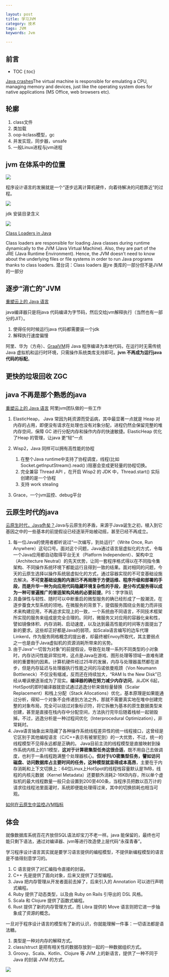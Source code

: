 ```yaml
---

layout: post
title: 学习JVM
category: 技术
tags: JVM
keywords: Jvm

---
```


## 前言

* TOC
{:toc}

[Java crashes](https://confluence.atlassian.com/confkb/java-crashes-235669496.html)The virtual machine is responsible for emulating a CPU, managing memory and devices, just like the operating system does for native applications (MS Office, web browsers etc).

## 轮廓

1. class文件
2. 类加载
3. oop-kclass模型，gc
4. 并发实现，同步器，unsafe
5. 一般Linux进程与jvm进程

## jvm 在体系中的位置

![](/public/upload/jvm/jvm_layer.png)

程序设计语言的发展就是一个“逐步远离计算机硬件，向着待解决的问题靠近”的过程。

![](/public/upload/java/jdk_jre_jvm.png)

jdk 安装目录含义

![](/public/upload/java/jdk_install_directory.png)

[Class Loaders in Java](https://www.baeldung.com/java-classloaders)

Class loaders are responsible for loading Java classes during runtime dynamically to the JVM (Java Virtual Machine). Also, they are part of the JRE (Java Runtime Environment). Hence, the JVM doesn’t need to know about the underlying files or file systems in order to run Java programs thanks to class loaders. 潜台词：Class loaders 是jre 类库的一部分但不是JVM 的一部分

## 逐步“消亡的”JVM

[重塑云上的 Java 语言](https://mp.weixin.qq.com/s/FQpvT5wIy9xwhX2jHMU7aw)

java编译器只是将java 代码编译为字节码，然后交给jvm解释执行（当然也有一部分的JIT）。

1. 使得任何时候运行java 代码都需要装一个jdk
2. 解释执行速度偏慢

阿里、华为（方舟）、[GraalVM](https://www.graalvm.org/)将 Java 程序编译为本地代码，在运行时无需传统 Java 虚拟机和运行时环境，只需操作系统类库支持即可。**jvm 不再成为运行java 代码的标配**。

## 更快的垃圾回收 ZGC

## java 不再是那个熟悉的java

[重塑云上的 Java 语言](https://mp.weixin.qq.com/s/FQpvT5wIy9xwhX2jHMU7aw) 阿里jvm团队做的一些工作

1. ElasticHeap， Java 常因为耗资源而受诟病，其中最显著一点就是 Heap 对内存的占用，即便没有请求在处理也没有对象分配，进程仍然会保留完整的堆内存空间，保障 GC 进行分配内存和操作内存的快速敏捷。ElasticHeap 优化了Heap 的管理，让java 更“轻”一点
2. Wisp2，Java 同样可以拥有高性能的协程

    1. 在整个Java runtime中支持了协程调度，线程(比如 Socket.getInputStream().read() )阻塞会变成更轻量的协程切换。
    2. 完全兼容 Thread API ，在开启 Wisp2 的 JDK 中，Thread.start() 实际创建的是一个协程
    3. 支持 work stealing

3. Grace，一个jvm监控、debug平台

## 云原生时代的java

[云原生时代，Java危矣？](https://mp.weixin.qq.com/s/fVz2A-AmgfhF0sTkz8ADNw)Java与云原生的矛盾，来源于Java诞生之初，植入到它基因之中的一些基本的前提假设已经逐渐开始被动摇，甚至已经不再成立。
1. 每一位Java的使用者都听说过“一次编写，到处运行”（Write Once, Run Anywhere）这句口号。面对这个问题，Java通过语言层虚拟化的方式，令每一个Java应用都自动取得平台无关（Platform Independent）、架构中立（Architecture Neutral）的先天优势，让同一套程序格式得以在不同指令集架构、不同操作系统环境下都能运行且得到一致的结果。面对相同的问题，今天的云原生选择以操作系统层虚拟化的方式，通过容器实现的不可变基础设施去解决。**不可变基础设施的内涵已不再局限于方便运维、程序升级和部署的手段，而是升华一种为向应用代码隐藏环境复杂性的手段，是分布式服务得以成为一种可普遍推广的普适架构风格的必要前提**。PS：字字珠玑
2. 具备弹性与韧性、随时可以中断重启的微型服务的确已经形成了一股潮流，在逐步蚕食大型系统的领地。在微服务的背景下，提倡服务围绕业务能力而非技术来构建应用，不再追求实现上的一致，一个系统由不同语言，不同技术框架所实现的服务来组成是完全合理的。同时，微服务又对应用的容器化亲和性，譬如镜像体积、内存消耗、启动速度，以及达到最高性能的时间等方面提出了新的要求。这些却正好都是Java的弱项，如Scala语言编写的边车代理Linkerd，作为服务网格概念的提出者，却最终被Envoy所取代，其主要弱点之一也是由于Java虚拟机的资源消耗所带来的劣势。 
3. 由于Java“一切皆为对象”的前提假设，导致在处理一系列不同类型的小对象时，内存访问性能非常拉垮，这点是Java在游戏、图形处理等领域一直难有建树的重要制约因素。计算机硬件经过25年的发展，内存与处理器虽然都在进步，但是内存延迟与处理器执行性能之间的冯诺依曼瓶颈（Von Neumann Bottleneck）不仅没有缩减，反而还在持续加大，“RAM Is the New Disk”已经从嘲讽梗逐渐成为了现实。**编译器的确在努力减少内存访问**，从JDK 6起，HotSpot的即时编译器就尝试通过逃逸分析来做标量替换（Scalar Replacement）和栈上分配（Stack Allocations）优化，基本原理是如果能通过分析，得知一个对象不会传递到方法之外，那就不需要真实地在堆中创建完整的对象布局，完全可以绕过对象标识符，将它拆散为基本的原生数据类型来创建，甚至是直接在栈内存中分配空间，方法执行完毕后随着栈帧一起销毁掉。不过，逃逸分析是一种过程间优化（Interprocedural Optimization），非常耗时。
4. Java语言抽象出来隐藏了各种操作系统线程差异性的统一线程接口，这曾经是它区别于其他编程语言（C/C++表示有被冒犯到）的一大优势，不过，统一的线程模型不见得永远都是正确的。 Java目前主流的线程模型是直接映射到操作系统内核上的1:1模型，**这对于计算密集型任务这很合适**，既不用自己去做调度，也利于一条线程跑满整个处理器核心。**但对于I/O密集型任务，譬如访问磁盘、访问数据库占主要时间的任务，这种模型就显得成本高昂**，主要在于内存消耗和上下文切换上：64位Linux上HotSpot的线程栈容量默认是1MB，线程的内核元数据（Kernel Metadata）还要额外消耗2-16KB内存，所以单个虚拟机的最大线程数量一般只会设置到200至400条，当程序员把数以百万计的请求往线程池里面灌时，系统即便能处理得过来，其中的切换损耗也相当可观。 

[如何在云原生中监控JVM指标](https://mp.weixin.qq.com/s/ik5cZ9I_E5QVExRaSvgmLA)

## 体会

就像数据库系统百花齐放但SQL语法却宝刀不老一样。java 能保留的，最终也可能只剩下语法，通过对编译器、jvm等进行改造使上层代码“永葆青春”。



学习程序设计语言其实就是要学习语言提供的编程模型，不提供新编程模型的语言是不值得刻意学习的。
1. C 语言提供了对汇编指令直接的封装。
2. C++ 先是提供了面向对象，后来又提供了泛型编程。
3. Java 把内存管理从开发者面前去掉了，后来引入的 Annotation 可以进行声明式编程。
4. Ruby 提供了动态类型，以及由 Ruby on Rails 引导出的 DSL 风格。
5. Scala 和 Clojure 提供了函数式编程。
6. Rust 提供了新的内存管理方式，而 Libra 提供的 Move 语言则把它进一步抽象成了资源的概念。

一旦对于程序设计语言的模型有了新的认识，你就能理解一件事：一切语法都是语法糖。
1. 类型是一种对内存的解释方式。
2. class/struct 是把有相关性的数据存放到一起的一种数据组织方式。
3. Groovy、Scala、Kotlin、Clojure 等 JVM 上的新语言，提供了一种不同于 Java 的封装 JVM 的方式。

![](/public/upload/java/jvm.png)

